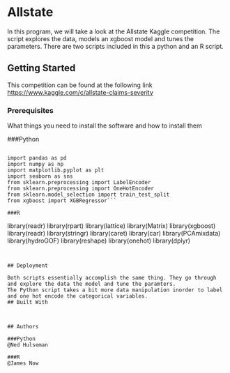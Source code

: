 # Allstate

In this program, we will take a look at the Allstate Kaggle competition. The script explores the data, 
models an xgboost model and tunes the parameters. There are two scripts included in this a python and an R script.

## Getting Started

This competition can be found at the following link
https://www.kaggle.com/c/allstate-claims-severity

### Prerequisites

What things you need to install the software and how to install them

###Python
```

import pandas as pd
import numpy as np
import matplotlib.pyplot as plt
import seaborn as sns
from sklearn.preprocessing import LabelEncoder
from sklearn.preprocessing import OneHotEncoder
from sklearn.model_selection import train_test_split
from xgboost import XGBRegressor```

###R
```
library(readr)
library(rpart)
library(lattice)
library(Matrix)
library(xgboost)
library(readr)
library(stringr)
library(caret)
library(car)
library(PCAmixdata)
library(hydroGOF)
library(reshape)
library(onehot)
library(dplyr)
```


## Deployment

Both scripts essentially accomplish the same thing. They go through and explore the data the model and tune the paramters. 
The Python script takes a bit more data manipulation inorder to label and one hot encode the categorical variables.
## Built With



## Authors

###Python
@Ned Hulseman

###R
@James Now


